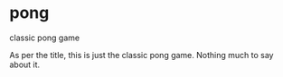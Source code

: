 # pong
classic pong game

As per the title, this is just the classic pong game. Nothing much to say about it.
